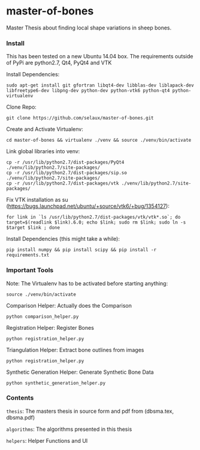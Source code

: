 # master-of-bones

Master Thesis about finding local shape variations in sheep bones.

### Install

This has been tested on a new Ubuntu 14.04 box. The requirements outside of PyPi are python2.7, Qt4, PyQt4 and VTK

Install Dependencies:  
```
sudo apt-get install git gfortran libqt4-dev libblas-dev liblapack-dev libfreetype6-dev libpng-dev python-dev python-vtk6 python-qt4 python-virtualenv
```

Clone Repo:  
```
git clone https://github.com/selaux/master-of-bones.git
```

Create and Activate Virtualenv:  
```
cd master-of-bones && virtualenv ./venv && source ./venv/bin/activate
```

Link global libraries into venv:  
```
cp -r /usr/lib/python2.7/dist-packages/PyQt4 ./venv/lib/python2.7/site-packages/
cp -r /usr/lib/python2.7/dist-packages/sip.so ./venv/lib/python2.7/site-packages/
cp -r /usr/lib/python2.7/dist-packages/vtk ./venv/lib/python2.7/site-packages/
```

Fix VTK installation as su (https://bugs.launchpad.net/ubuntu/+source/vtk6/+bug/1354127):  
```
for link in `ls /usr/lib/python2.7/dist-packages/vtk/vtk*.so`; do target=$(readlink $link).6.0; echo $link; sudo rm $link; sudo ln -s $target $link ; done 
```

Install Dependencies (this might take a while):  
```
pip install numpy && pip install scipy && pip install -r requirements.txt
```

### Important Tools

Note: The Virtualenv has to be activated before starting anything:  
```
source ./venv/bin/activate
```

Comparison Helper: Actually does the Comparison  
```
python comparison_helper.py
```

Registration Helper: Register Bones  
```
python registration_helper.py
```

Triangulation Helper: Extract bone outlines from images
```
python registration_helper.py
```

Synthetic Generation Helper: Generate Synthetic Bone Data  
```
python synthetic_generation_helper.py
```

### Contents

```thesis```: The masters thesis in source form and pdf from (dbsma.tex, dbsma.pdf)

```algorithms```: The algorithms presented in this thesis

```helpers```: Helper Functions and UI
